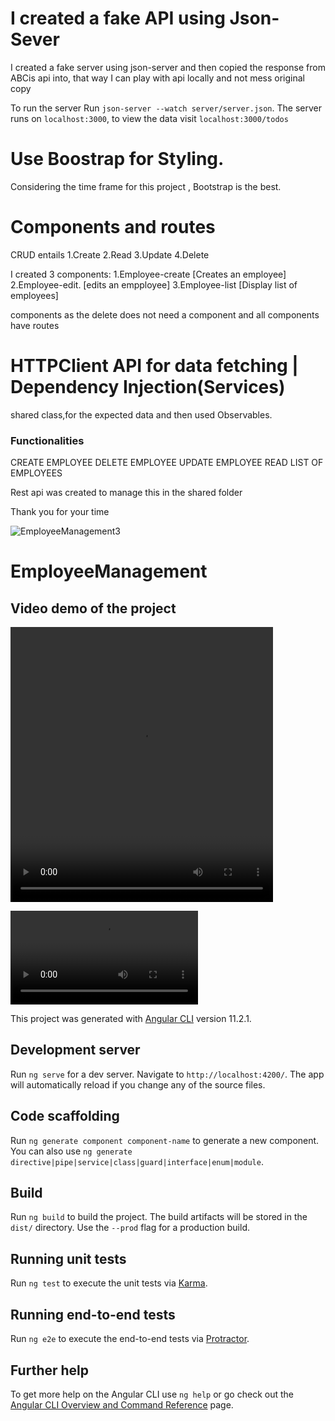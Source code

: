 # I created a fake API using Json-Sever 

I created a fake server using json-server and then copied the response from ABCis api into, that way I can play with api locally and not mess original copy

To run the server Run `json-server --watch server/server.json`. The server runs on `localhost:3000`, to view the data visit `localhost:3000/todos`


# Use Boostrap for Styling. 

Considering the time frame for this project , Bootstrap is the best. 

# Components and routes

CRUD entails 
1.Create 
2.Read 
3.Update 
4.Delete

I created 3 components:
1.Employee-create [Creates an employee]
2.Employee-edit. [edits an empployee]
3.Employee-list  [Display list of employees]

components as the delete does not need a component and all components have routes 

# HTTPClient API for data fetching | Dependency Injection(Services)

shared class,for the expected data and then 
used Observables. 

### Functionalities 
CREATE EMPLOYEE
DELETE EMPLOYEE
UPDATE EMPLOYEE
READ LIST OF EMPLOYEES

Rest api was created to manage this in the shared folder

Thank you for your time 


![EmployeeManagement3](https://user-images.githubusercontent.com/37270379/112063599-667cf380-8bad-11eb-9ad6-dfc8c627ccfe.png)


# EmployeeManagement

## Video demo of the project 

<video width="420" height="440" controls>
  <source src="https://user-images.githubusercontent.com/37270379/120446449-e94fd500-c3cc-11eb-9755-ce2dc6c081e0.mp4" type="video/mp4">
</video>


![EmployeeManagement3](https://user-images.githubusercontent.com/37270379/120446449-e94fd500-c3cc-11eb-9755-ce2dc6c081e0.mp4)


This project was generated with [Angular CLI](https://github.com/angular/angular-cli) version 11.2.1.

## Development server

Run `ng serve` for a dev server. Navigate to `http://localhost:4200/`. The app will automatically reload if you change any of the source files.

## Code scaffolding

Run `ng generate component component-name` to generate a new component. You can also use `ng generate directive|pipe|service|class|guard|interface|enum|module`.

## Build

Run `ng build` to build the project. The build artifacts will be stored in the `dist/` directory. Use the `--prod` flag for a production build.

## Running unit tests

Run `ng test` to execute the unit tests via [Karma](https://karma-runner.github.io).

## Running end-to-end tests

Run `ng e2e` to execute the end-to-end tests via [Protractor](http://www.protractortest.org/).

## Further help

To get more help on the Angular CLI use `ng help` or go check out the [Angular CLI Overview and Command Reference](https://angular.io/cli) page.
